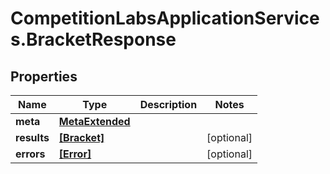 # CompetitionLabsApplicationServices.BracketResponse

## Properties

Name | Type | Description | Notes
------------ | ------------- | ------------- | -------------
**meta** | [**MetaExtended**](MetaExtended.md) |  | 
**results** | [**[Bracket]**](Bracket.md) |  | [optional] 
**errors** | [**[Error]**](Error.md) |  | [optional] 


